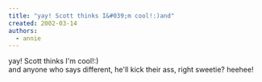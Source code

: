 ```yaml
---
title: "yay! Scott thinks I&#039;m cool!:)and"
created: 2002-03-14
authors: 
  - annie
---
```


yay! Scott thinks I'm cool!:)  
and anyone who says different, he'll kick their ass, right sweetie? heehee!

